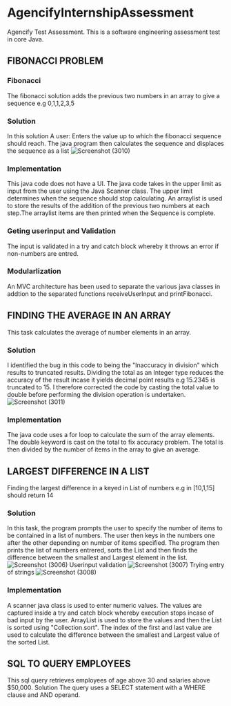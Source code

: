 # AgencifyInternshipAssessment
Agencify Test Assessment.
This is a software engineering assessment test in core Java.


## FIBONACCI PROBLEM
### Fibonacci
The fibonacci solution adds the previous two numbers in an array to give a sequence e.g 0,1,1,2,3,5


### Solution
In this solution A user:
Enters the value up to which the fibonacci sequence should reach. The java program then calculates the sequence and displaces the sequence as a list
![Screenshot (3010)](https://github.com/RobinsonGithae/AgencifyInternshipAssessment/assets/44303544/f149e9e5-1327-4e69-8060-54a4e03c7a2e)


### Implementation
This java code does not have a UI. The java code takes in the upper limit as input from the user using the Java Scanner class. The upper limit determines when the sequence should stop calculating.
An arraylist is used to store the results of the addition of the previous two numbers at each step.The arraylist items are then printed when the Sequence is complete.

### Geting userinput and Validation
The input is validated in a try and catch block whereby it throws an error if non-numbers are entred.

### Modularlization 
An MVC architecture has been used to separate the various java classes in addtion to the separated functions receiveUserInput and printFibonacci.



## FINDING THE AVERAGE IN AN ARRAY
This task calculates the average of number elements in an array. 

### Solution
I identified the bug in this code to being the "Inaccuracy in division" which results to truncated results. Dividing the total as an Integer type reduces the accuracy of the result incase it yields decimal point results e.g 15.2345 is truncated to 15. I therefore corrected the code by casting the total value to double before performing the division operation is undertaken.  ![Screenshot (3011)](https://github.com/RobinsonGithae/AgencifyInternshipAssessment/assets/44303544/cbc0fc13-0053-422e-a398-83750af0ae8b)


### Implementation
The java code uses a for loop to calculate the sum of the array elements. The double keyword is cast on the total to fix accuracy problem. The total is then divided by the number of items in the array to give an average.



## LARGEST DIFFERENCE IN A LIST
Finding the largest difference in a keyed in List of numbers e.g in [10,1,15] should return 14

### Solution
In this task, the program prompts the user to specify the number of items to be contained in a list of numbers. The user then keys in the numbers one after the other depending on number of items specified. The program then prints the list of numbers entrered, sorts the List and then finds the difference between the smallest and Largest element in the list.
![Screenshot (3006)](https://github.com/RobinsonGithae/AgencifyInternshipAssessment/assets/44303544/f5e84662-0f01-421b-a04b-676f779fb58c)
Userinput validation
![Screenshot (3007)](https://github.com/RobinsonGithae/AgencifyInternshipAssessment/assets/44303544/5449353c-61fe-4e60-bc28-13aa9c0c20c4)
Trying entry of strings
![Screenshot (3008)](https://github.com/RobinsonGithae/AgencifyInternshipAssessment/assets/44303544/05b8f433-99f2-4b32-9d75-93338b54b923)


### Implementation
A scanner java class is used to enter numeric values. The values are captured inside a try and catch block whereby execution stops incase of bad input by the user. ArrayList is used to store the values and then the List is sorted using "Collection.sort". The index of the first and last value are used to calculate the difference between the smallest and Largest value of the sorted List.  

## SQL TO QUERY EMPLOYEES
This sql query retrieves employees of age above 30 and salaries above $50,000. 
Solution
The query uses a SELECT statement with a WHERE clause and AND operand.


